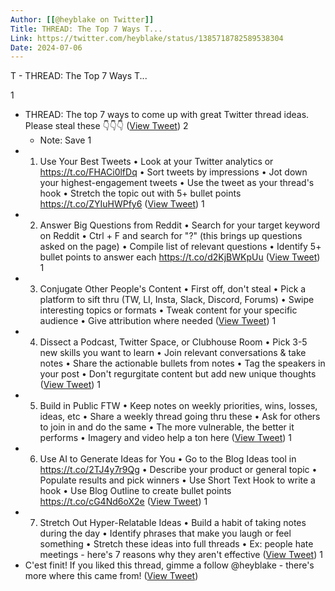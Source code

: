 ```yaml
---
Author: [[@heyblake on Twitter]]
Title: THREAD: The Top 7 Ways T...
Link: https://twitter.com/heyblake/status/1385718782589538304
Date: 2024-07-06
---
```

T - THREAD: The Top 7 Ways T...

1
- THREAD: The top 7 ways to come up with great Twitter thread ideas.
  Please steal these 
  👇👇👇 ([View Tweet](https://twitter.com/heyblake/status/1385718782589538304))
2
    - Note: Save
1
- 1. Use Your Best Tweets
  • Look at your Twitter analytics or https://t.co/FHACi0lfDq
  • Sort tweets by impressions
  • Jot down your highest-engagement tweets
  • Use the tweet as your thread's hook
  • Stretch the topic out with 5+ bullet points https://t.co/ZYIuHWPfy6 ([View Tweet](https://twitter.com/heyblake/status/1385718788985925634))
1
- 2. Answer Big Questions from Reddit
  • Search for your target keyword on Reddit
  • Ctrl + F and search for "?" (this brings up questions asked on the page)
  • Compile list of relevant questions
  • Identify 5+ bullet points to answer each https://t.co/d2KjBWKpUu ([View Tweet](https://twitter.com/heyblake/status/1385718800817999878))
1
- 3. Conjugate Other People's Content
  • First off, don't steal
  • Pick a platform to sift thru (TW, LI, Insta, Slack, Discord, Forums)
  • Swipe interesting topics or formats
  • Tweak content for your specific audience
  • Give attribution where needed ([View Tweet](https://twitter.com/heyblake/status/1385718806136377346))
1
- 4. Dissect a Podcast, Twitter Space, or Clubhouse Room
  • Pick 3-5 new skills you want to learn
  • Join relevant conversations & take notes
  • Share the actionable bullets from notes
  • Tag the speakers in your post
  • Don't regurgitate content but add new unique thoughts ([View Tweet](https://twitter.com/heyblake/status/1385718806996258817))
1
- 5. Build in Public FTW
  • Keep notes on weekly priorities, wins, losses, ideas, etc
  • Share a weekly thread going thru these
  • Ask for others to join in and do the same
  • The more vulnerable, the better it performs
  • Imagery and video help a ton here ([View Tweet](https://twitter.com/heyblake/status/1385718807965179908))
1
- 6. Use AI to Generate Ideas for You
  • Go to the Blog Ideas tool in https://t.co/2TJ4y7r9Qg
  • Describe your product or general topic
  • Populate results and pick winners
  • Use Short Text Hook to write a hook
  • Use Blog Outline to create bullet points https://t.co/cG4Nd6oX2e ([View Tweet](https://twitter.com/heyblake/status/1385718818182414337))
1
- 7. Stretch Out Hyper-Relatable Ideas
  • Build a habit of taking notes during the day
  • Identify phrases that make you laugh or feel something
  • Stretch these ideas into full threads
  • Ex: people hate meetings - here's 7 reasons why they aren't effective ([View Tweet](https://twitter.com/heyblake/status/1385718823731535875))
1
- C'est finit!
  If you liked this thread, gimme a follow @heyblake - there's more where this came from! ([View Tweet](https://twitter.com/heyblake/status/1385718824671010820))
